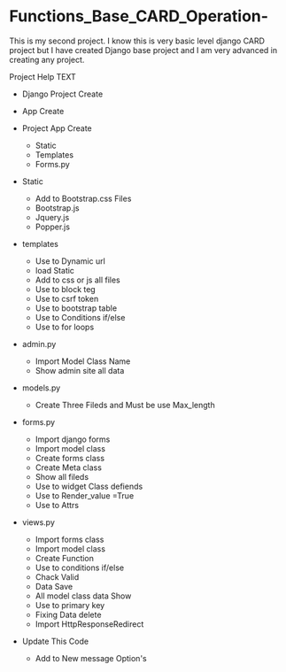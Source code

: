 # Functions_Base_CARD_Operation-
This is my second project. I know this is very basic level django CARD project but I have created  Django base project and I am very advanced in creating any project.

Project Help TEXT

* Django Project Create
* App Create
* Project App Create
  - Static
  - Templates
  - Forms.py
  
* Static
  - Add to Bootstrap.css Files
  - Bootstrap.js
  - Jquery.js
  - Popper.js
  
* templates
  - Use to Dynamic url
  - load Static
  - Add to css or js all files
  - Use to block teg
  - Use to csrf token
  - Use to bootstrap table
  - Use to Conditions if/else
  - Use to for loops
  
* admin.py
  - Import Model Class Name
  - Show admin site all data

* models.py
  - Create Three Fileds and Must be use Max_length
  
* forms.py
  - Import django forms
  - Import model class
  - Create forms class
  - Create Meta class
  - Show all fileds
  - Use to widget  Class defiends
  - Use to Render_value =True
  - Use to Attrs
* views.py
  - Import forms class
  - Import model class
  - Create Function
  - Use to conditions if/else
  - Chack Valid
  - Data Save
  - All model class data Show
  - Use to primary key
  - Fixing Data delete
  - Import HttpResponseRedirect

* Update This Code
  - Add to New message Option's 
  
  

